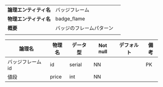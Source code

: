 ||||
|:-|:-|---|
|**論理エンティティ名**|バッジフレーム|
|**物理エンティティ名**|badge_flame|
|**概要**|バッジのフレームパターン|
|||

|論理名|物理名|データ型|Not null|デフォルト|備考|
|---|---|---|---|---|---|
|バッジフレームid|id|serial|NN||PK|
|値段|price|int|NN|||
